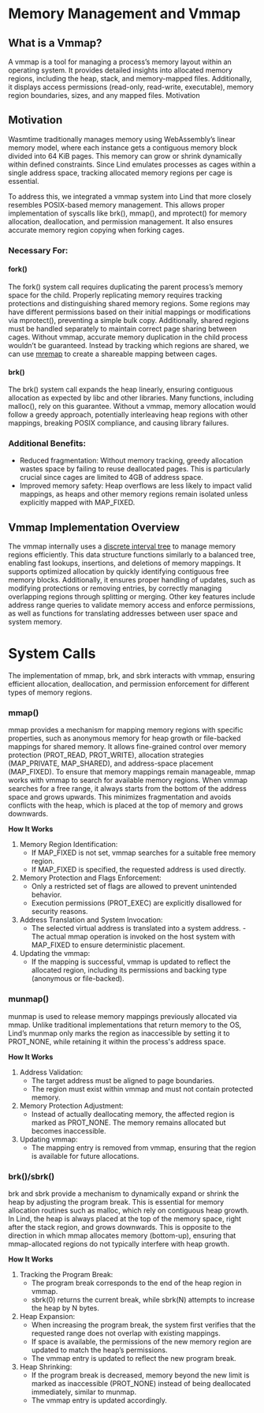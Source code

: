 # Memory Management and Vmmap

## What is a Vmmap?

A vmmap is a tool for managing a process’s memory layout within an operating system. It provides detailed insights into allocated memory regions, including the heap, stack, and memory-mapped files. Additionally, it displays access permissions (read-only, read-write, executable), memory region boundaries, sizes, and any mapped files.
Motivation

## Motivation

Wasmtime traditionally manages memory using WebAssembly’s linear memory model, where each instance gets a contiguous memory block divided into 64 KiB pages. This memory can grow or shrink dynamically within defined constraints. Since Lind emulates processes as cages within a single address space, tracking allocated memory regions per cage is essential.

To address this, we integrated a vmmap system into Lind that more closely resembles POSIX-based memory management. This allows proper implementation of syscalls like brk(), mmap(), and mprotect() for memory allocation, deallocation, and permission management. It also ensures accurate memory region copying when forking cages.

### Necessary For:


#### fork()

The fork() system call requires duplicating the parent process’s memory space for the child. Properly replicating memory requires tracking protections and distinguishing shared memory regions. Some regions may have different permissions based on their initial mappings or modifications via mprotect(), preventing a simple bulk copy. Additionally, shared regions must be handled separately to maintain correct page sharing between cages. Without vmmap, accurate memory duplication in the child process wouldn’t be guaranteed. Instead by tracking which regions are shared, we can use [mremap](https://man7.org/linux/man-pages/man2/mremap.2.html) to create a shareable mapping between cages.

#### brk()

The brk() system call expands the heap linearly, ensuring contiguous allocation as expected by libc and other libraries. Many functions, including malloc(), rely on this guarantee. Without a vmmap, memory allocation would follow a greedy approach, potentially interleaving heap regions with other mappings, breaking POSIX compliance, and causing library failures.

### Additional Benefits:

- Reduced fragmentation: Without memory tracking, greedy allocation wastes space by failing to reuse deallocated pages. This is particularly crucial since cages are limited to 4GB of address space.
- Improved memory safety: Heap overflows are less likely to impact valid mappings, as heaps and other memory regions remain isolated unless explicitly mapped with MAP_FIXED.

## Vmmap Implementation Overview

The vmmap internally uses a [discrete interval tree](https://docs.rs/nodit/latest/nodit/) to manage memory regions efficiently. This data structure functions similarly to a balanced tree, enabling fast lookups, insertions, and deletions of memory mappings. It supports optimized allocation by quickly identifying contiguous free memory blocks. Additionally, it ensures proper handling of updates, such as modifying protections or removing entries, by correctly managing overlapping regions through splitting or merging. Other key features include address range queries to validate memory access and enforce permissions, as well as functions for translating addresses between user space and system memory.

# System Calls

The implementation of mmap, brk, and sbrk interacts with vmmap, ensuring efficient allocation, deallocation, and permission enforcement for different types of memory regions.

### mmap()

mmap provides a mechanism for mapping memory regions with specific properties, such as anonymous memory for heap growth or file-backed mappings for shared memory. It allows fine-grained control over memory protection (PROT_READ, PROT_WRITE), allocation strategies (MAP_PRIVATE, MAP_SHARED), and address-space placement (MAP_FIXED).
To ensure that memory mappings remain manageable, mmap works with vmmap to search for available memory regions. When vmmap searches for a free range, it always starts from the bottom of the address space and grows upwards. This minimizes fragmentation and avoids conflicts with the heap, which is placed at the top of memory and grows downwards.

**How It Works**

1. Memory Region Identification:
    - If MAP_FIXED is not set, vmmap searches for a suitable free memory region.
    - If MAP_FIXED is specified, the requested address is used directly.
2. Memory Protection and Flags Enforcement:
    - Only a restricted set of flags are allowed to prevent unintended behavior.
    - Execution permissions (PROT_EXEC) are explicitly disallowed for security reasons.
3. Address Translation and System Invocation:
    - The selected virtual address is translated into a system address.
    -The actual mmap operation is invoked on the host system with MAP_FIXED to ensure deterministic placement.
4. Updating the vmmap:
    - If the mapping is successful, vmmap is updated to reflect the allocated region, including its permissions and backing type (anonymous or file-backed).

### munmap()

munmap is used to release memory mappings previously allocated via mmap. Unlike traditional implementations that return memory to the OS, Lind’s munmap only marks the region as inaccessible by setting it to PROT_NONE, while retaining it within the process's address space.

**How It Works**

1. Address Validation:
    - The target address must be aligned to page boundaries.
    - The region must exist within vmmap and must not contain protected memory.
2. Memory Protection Adjustment:
    - Instead of actually deallocating memory, the affected region is marked as PROT_NONE. The memory remains allocated but becomes inaccessible.
3. Updating vmmap:
    - The mapping entry is removed from vmmap, ensuring that the region is available for future allocations.

### brk()/sbrk()

brk and sbrk provide a mechanism to dynamically expand or shrink the heap by adjusting the program break. This is essential for memory allocation routines such as malloc, which rely on contiguous heap growth.
In Lind, the heap is always placed at the top of the memory space, right after the stack region, and grows downwards. This is opposite to the direction in which mmap allocates memory (bottom-up), ensuring that mmap-allocated regions do not typically interfere with heap growth.


**How It Works**

1. Tracking the Program Break:
    - The program break corresponds to the end of the heap region in vmmap.
    - sbrk(0) returns the current break, while sbrk(N) attempts to increase the heap by N bytes.
2. Heap Expansion:
    - When increasing the program break, the system first verifies that the requested range does not overlap with existing mappings.
    - If space is available, the permissions of the new memory region are updated to match the heap’s permissions.
    - The vmmap entry is updated to reflect the new program break.
3. Heap Shrinking:
    - If the program break is decreased, memory beyond the new limit is marked as inaccessible (PROT_NONE) instead of being deallocated immediately, similar to munmap.
    - The vmmap entry is updated accordingly.

